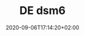 ---
title: "DE dsm6"
date: 2020-09-06T17:14:20+02:00
draft: true
exceptions:
- dsm6
memberstates:
- DE
score: NOT IMPLEMENTED
description: "" 
benficiaries:
purposes: 
usage:
subjectmatter:
compensation: 
attribution: 
otherConditions: 
remarks: "" 
link: 
---